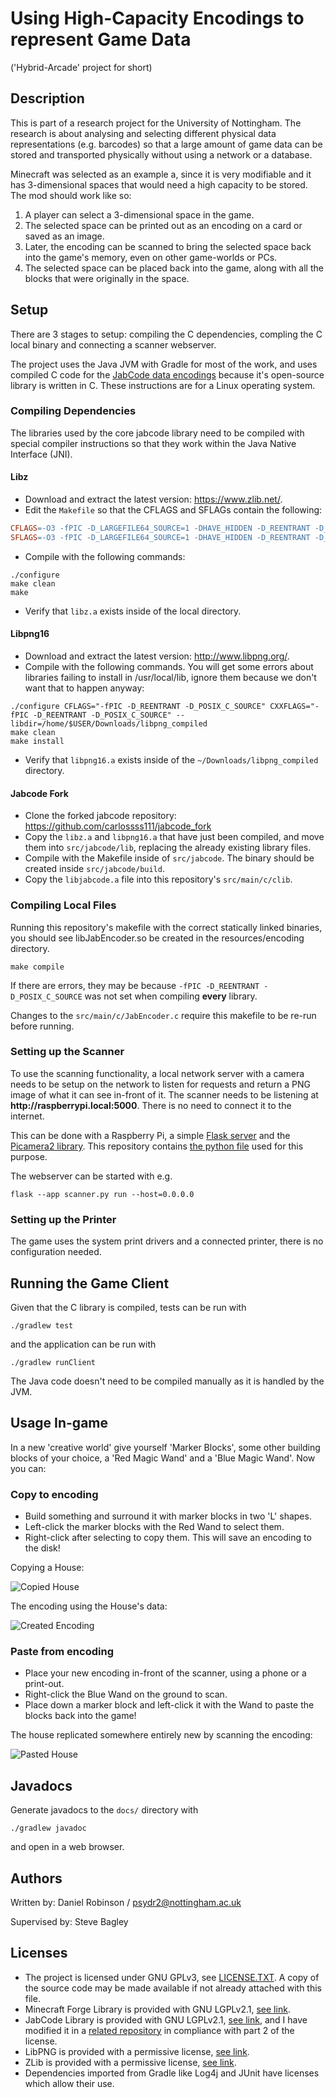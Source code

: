 # Using High-Capacity Encodings to represent Game Data
('Hybrid-Arcade' project for short)

## Description
This is part of a research project for the University of Nottingham. The research is about analysing and selecting  different physical data representations (e.g. barcodes) so that a large amount of game data can be stored and transported physically without using a network or a database.

Minecraft was selected as an example a, since it is very modifiable and it has 3-dimensional spaces that would need a high capacity to be stored. The mod should work like so:
1. A player can select a 3-dimensional space in the game.
1. The selected space can be printed out as an encoding on a card or saved as an image.
1. Later, the encoding can be scanned to bring the selected space back into the game's memory, even on other game-worlds or PCs.
1. The selected space can be placed back into the game, along with all the blocks that were originally in the space.

## Setup
There are 3 stages to setup: compiling the C dependencies, compling the C local binary and connecting a scanner webserver.

The project uses the Java JVM with Gradle for most of the work, and uses compiled C code for the 
[JabCode data encodings][jabcode_library] because it's open-source library is written in C. These 
instructions are for a Linux operating system.

### Compiling Dependencies
The libraries used by the core jabcode library need to be compiled with special compiler instructions
so that they work within the Java Native Interface (JNI).

#### Libz
* Download and extract the latest version: https://www.zlib.net/. 
* Edit the `Makefile` so that the CFLAGS and SFLAGs contain the following:
```makefile
CFLAGS=-O3 -fPIC -D_LARGEFILE64_SOURCE=1 -DHAVE_HIDDEN -D_REENTRANT -D_POSIX_C_SOURCE
SFLAGS=-O3 -fPIC -D_LARGEFILE64_SOURCE=1 -DHAVE_HIDDEN -D_REENTRANT -D_POSIX_C_SOURCE
```
* Compile with the following commands:
```
./configure
make clean
make
```
* Verify that `libz.a` exists inside of the local directory.

#### Libpng16
* Download and extract the latest version: http://www.libpng.org/.
* Compile with the following commands. You will get some errors about libraries failing to install in
/usr/local/lib, ignore them because we don't want that to happen anyway:
```
./configure CFLAGS="-fPIC -D_REENTRANT -D_POSIX_C_SOURCE" CXXFLAGS="-fPIC -D_REENTRANT -D_POSIX_C_SOURCE" --libdir=/home/$USER/Downloads/libpng_compiled
make clean
make install
```
* Verify that `libpng16.a` exists inside of the `~/Downloads/libpng_compiled` directory.

#### Jabcode Fork
* Clone the forked jabcode repository: https://github.com/carlossss111/jabcode_fork
* Copy the `libz.a` and `libpng16.a` that have just been compiled, and move them into `src/jabcode/lib`, replacing
the already existing library files.
* Compile with the Makefile inside of `src/jabcode`. The binary should be created inside `src/jabcode/build`.
* Copy the `libjabcode.a` file into this repository's `src/main/c/clib`.

### Compiling Local Files
Running this repository's makefile with the correct statically linked binaries, you should see libJabEncoder.so 
be created in the resources/encoding directory.
```
make compile
```
If there are errors, they may be because `-fPIC -D_REENTRANT -D_POSIX_C_SOURCE` was not
set when compiling **every** library.

Changes to the `src/main/c/JabEncoder.c` require this makefile to be re-run before running.

### Setting up the Scanner
To use the scanning functionality, a local network server with a camera needs to be setup on the network to listen for requests 
and return a PNG image of what it can see in-front of it. The scanner needs to be listening at **http[]()://raspberrypi.local:5000**.
There is no need to connect it to the internet.

This can be done with a Raspberry Pi, a simple [Flask server][flask] and the [Picamera2 library][picam].
This repository contains [the python file][pyfile] used for this purpose.

The webserver can be started with e.g.
```
flask --app scanner.py run --host=0.0.0.0
```

### Setting up the Printer
The game uses the system print drivers and a connected printer, there is no configuration needed.

## Running the Game Client
Given that the C library is compiled, tests can be run with
```
./gradlew test
```
and the application can be run with
```
./gradlew runClient
```
The Java code doesn't need to be compiled manually as it is handled by the JVM.

## Usage In-game
In a new 'creative world' give yourself 'Marker Blocks', some other building blocks of your choice, 
a 'Red Magic Wand' and a 'Blue Magic Wand'. Now you can:

### Copy to encoding
* Build something and surround it with marker blocks in two 'L' shapes.
* Left-click the marker blocks with the Red Wand to select them.
* Right-click after selecting to copy them. This will save an encoding to the disk!

Copying a House:

![Copied House][copy_image]

The encoding using the House's data:

![Created Encoding][copy_barcode]

### Paste from encoding
* Place your new encoding in-front of the scanner, using a phone or a print-out.
* Right-click the Blue Wand on the ground to scan.
* Place down a marker block and left-click it with the Wand to paste the blocks back into the game!

The house replicated somewhere entirely new by scanning the encoding:

![Pasted House][paste_image]

## Javadocs
Generate javadocs to the `docs/` directory with
```
./gradlew javadoc
```
and open in a web browser.

## Authors
Written by: Daniel Robinson / psydr2@nottingham.ac.uk

Supervised by: Steve Bagley

## Licenses
* The project is licensed under GNU GPLv3, see [LICENSE.TXT][license]. A copy of the source code may be made available if not already attached with this file.
* Minecraft Forge Library is provided with GNU LGPLv2.1, [see link][mcf_license].
* JabCode Library is provided with GNU LGPLv2.1, [see link][jcode_license], and I have modified it in a [related repository][jabcode_fork] in compliance with part 2 of the license.
* LibPNG is provided with a permissive license, [see link][lpng_license].
* ZLib is provided with a permissive license, [see link][zlib_license].
* Dependencies imported from Gradle like Log4j and JUnit have licenses which allow their use.

[jabcode_library]: https://jabcode.org/ "Jabcode Library"
[license]: LICENSE.txt "Project License"
[jabcode_fork]: https://github.com/carlossss111/jabcode_fork "Jabcode Fork"
[jcode_license]: https://github.com/jabcode/jabcode/blob/master/LICENSE "Jabcode License"
[mcf_license]: https://github.com/MinecraftForge/MinecraftForge/blob/1.20.x/LICENSE.txt "Minecraft Forge Library License"
[lpng_license]: http://www.libpng.org/pub/png/src/libpng-LICENSE.txt "LibPNG License"
[zlib_license]: https://www.zlib.net/zlib_license.html "ZLib License"
[flask]: https://flask.palletsprojects.com/en/3.0.x/ "Flask Website"
[picam]: https://datasheets.raspberrypi.com/camera/picamera2-manual.pdf "Picamera 2 Datasheet"
[pyfile]: src/external/python/scanner.py "Scanner Python File"

[copy_image]: images/copy_house.png "Image of house being copied" 
[copy_barcode]: images/copy_barcode.png "Image of barcode produced by copying house"
[paste_image]: images/paste_house.png "Image of house being pasted from the barcode"